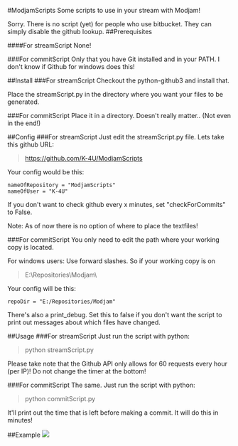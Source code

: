 #ModjamScripts
Some scripts to use in your stream with Modjam!

Sorry. There is no script (yet) for people who use bitbucket. They can simply disable the github lookup.
##Prerequisites

####For streamScript 
None!

###For commitScript
Only that you have Git installed and in your PATH. I don't know if Github for windows does this!

##Install
###For streamScript
Checkout the python-github3 and install that.

Place the streamScript.py in the directory where you want your files to be generated.

###For commitScript
Place it in a directory. Doesn't really matter.. (Not even in the end!)


##Config
###For streamScript
Just edit the streamScript.py file. 
Lets take this github URL:
> https://github.com/K-4U/ModjamScripts

Your config would be this:

	nameOfRepository = "ModjamScripts"
	nameOfUser = "K-4U"

If you don't want to check github every x minutes, set "checkForCommits" to False.

Note: As of now there is no option of where to place the textfiles!

###For commitScript
You only need to edit the path where your working copy is located.

For windows users: Use forward slashes.
So if your working copy is on 
>E:\Repositories\Modjam\

Your config will be this:

	repoDir = "E:/Repositories/Modjam"
There's also a print_debug. Set this to false if you don't want the script to print out messages about which files have changed.

##Usage
###For streamScript
Just run the script with python:

> python streamScript.py

Please take note that the Github API only allows for 60 requests every hour (per IP)! Do not change the timer at the bottom!

###For commitScript
The same. Just run the script with python:

> python commitScript.py

It'll print out the time that is left before making a commit. It will do this in minutes!

##Example
![](https://dl.dropboxusercontent.com/u/343724/MC/Modjam/streamScriptPreview.png)
